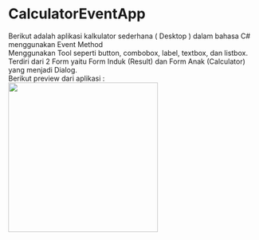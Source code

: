 # CalculatorEventApp
Berikut adalah aplikasi kalkulator sederhana ( Desktop ) dalam bahasa C# menggunakan Event Method <br>
Menggunakan Tool seperti button, combobox, label, textbox, dan listbox. <br>
Terdiri dari 2 Form yaitu Form Induk (Result) dan Form Anak (Calculator) yang menjadi Dialog. <br>
Berikut preview dari aplikasi : <br>
<img src="https://user-images.githubusercontent.com/60453612/101046644-c8d8c680-35b3-11eb-87b1-6940ace0a39d.png" width="300">
